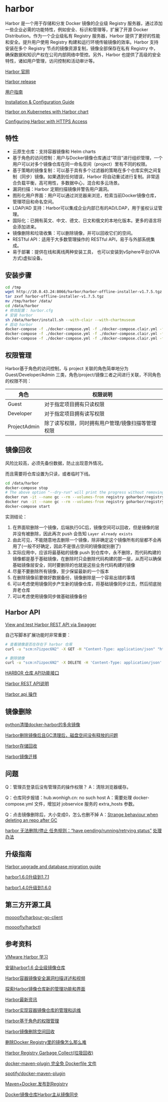 # harbor

Harbor 是一个用于存储和分发 Docker 镜像的企业级 Registry 服务器，通过添加一些企业必需的功能特性，例如安全、标识和管理等，扩展了开源 Docker Distribution。作为一个企业级私有 Registry 服务器，Harbor 提供了更好的性能和安全。提升用户使用 Registry 构建和运行环境传输镜像的效率。Harbor 支持安装在多个 Registry 节点的镜像资源复制，镜像全部保存在私有 Registry 中， 确保数据和知识产权在公司内部网络中管控。另外，Harbor 也提供了高级的安全特性，诸如用户管理，访问控制和活动审计等。

[Harbor 官网](https://github.com/goharbor/harbor)

[Harbor release](https://github.com/goharbor/harbor/releases)

[用户指南](https://github.com/goharbor/harbor/blob/master/docs/user_guide.md)

[Installation & Configuration Guide](https://github.com/goharbor/harbor/blob/master/docs/installation_guide.md)

[Harbor on Kubernetes with Harbor chart](https://github.com/goharbor/harbor-helm)

[Configuring Harbor with HTTPS Access](https://github.com/goharbor/harbor/blob/master/docs/configure_https.md)

## 特性

- 云原生仓库：支持容器镜像和 Helm charts
- 基于角色的访问控制：用户与Docker镜像仓库通过“项目”进行组织管理，一个用户可以对多个镜像仓库在同一命名空间（project）里有不同的权限。
- 基于策略的镜像复制：可以基于具有多个过滤器的策略在多个仓库实例之间复制（同步）镜像。如果遇到任何错误，Harbor 将自动重试进行复制。非常适合负载平衡，高可用性，多数据中心，混合和多云场景。
- 漏洞扫描：Harbor 定期扫描镜像并警告用户漏洞。
- 图形化用户界面：用户可以通过浏览器来浏览，检索当前Docker镜像仓库，管理项目和命名空间。
- LDAP/AD 支持：Harbor可以集成企业内部已有的AD/LDAP，用于鉴权认证管理。
- 国际化：已拥有英文、中文、德文、日文和俄文的本地化版本。更多的语言将会添加进来。
- 镜像删除和垃圾收集：可以删除镜像，并可以回收它们的空间。
- RESTful API：适用于大多数管理操作的 RESTful API，易于与外部系统集成。
- 易于部署：提供在线和离线两种安装工具， 也可以安装到vSphere平台(OVA方式)虚拟设备。

## 安装步骤

```sh
cd /tmp
wget http://10.0.43.24:8066/harbor/harbor-offline-installer-v1.7.5.tgz
tar zxvf harbor-offline-installer-v1.7.5.tgz
mv /tmp/harbor /data/
cd /data/harbor
# 修改配置： harbor.cfg
# 安装 harbor
sh /data/harbor/install.sh --with-clair --with-chartmuseum
# 启动 harbor
docker-compose -f ./docker-compose.yml -f ./docker-compose.clair.yml -f ./docker-compose.chartmuseum.yml down -v
docker-compose -f ./docker-compose.yml -f ./docker-compose.clair.yml -f ./docker-compose.chartmuseum.yml up -d
docker-compose -f ./docker-compose.yml -f ./docker-compose.clair.yml -f ./docker-compose.chartmuseum.yml up -d registry-web
```

## 权限管理

Harbor基于角色的访问控制，与 project 关联的角色简单地分为 Guest/Developer/Admin 三类，角色/project/镜像三者之间进行关联，不同角色的权限不同： 

角色         | 权限说明
-------------|--------------------------------------------------
Guest        | 对于指定项目拥有只读权限
Developer    | 对于指定项目拥有读写权限
ProjectAdmin | 除了读写权限，同时拥有用户管理/镜像扫描等管理权限

## 镜像回收

风险比较高，必须先备份数据，防止出现意外情况。

而且需要将仓库设置为只读，或者临时下线。

``` sh
cd /data/harbor
docker-compose stop
# The above option "--dry-run" will print the progress without removing any data
docker run -it --name gc --rm --volumes-from registry goharbor/registry:2.6.2-photon garbage-collect --dry-run /etc/registry/config.yml
docker run -it --name gc --rm --volumes-from registry goharbor/registry:2.6.2-photon garbage-collect  /etc/registry/config.yml
docker-compose start
```

实测结论：

1. 在界面软删除一个镜像，后端执行GC后，镜像空间可以回收，但是镜像的层并没有被删除，因此再次 push 会告知 `Layer already exists`
2. 由此可见，不能随意地去删除一个镜像，除非确定这个镜像所有的层都不会再用了(一般不好确定，因此不是很占空间的镜像就别删了)
3. 实际应用中，应该将最基础的镜像 push 到仓库中，永不删除，而代码构建的镜像都是基于基础镜像，在删除时只会删除代码构建的那一层，从而可以确保基础镜像层安全，同时要删除的也就是这些业务代码构建的镜像
4. 尽量不要删除所有镜像，至少保留最新的一个版本
5. 在删除镜像前要做好数据备份，镜像删除是一个容易出错的事情
6. 可以考虑使用镜像同步产生新的镜像仓库，将基础镜像同步过去，然后彻底抛弃老仓库
7. 可以考虑使用镜像同步做基础镜像备份

## Harbor API

[View and test Harbor REST API via Swagger](https://github.com/goharbor/harbor/blob/v1.7.5/docs/configure_swagger.md)

自己写脚本扩展功能时非常重要：

```sh
# 查看镜像是否在存在于 harbor 仓库
curl -u "scm:n7izpoc6N2" -X GET -H "Content-Type: application/json" "http://hub.wonhigh.cn/api/repositories/petrel%2Fpetrel-register-center/tags/1.0.0-SNAPSHOT"

# 删除镜像
curl -u "scm:n7izpoc6N2" -X DELETE -H 'Content-Type: application/json' "http://10.0.30.209/api/repositories/zabbix/zabbix-test/tags/3.4.5.2" -s -w %{http_code}
```

[HARBOR 仓库 API功能接口](https://www.cnblogs.com/guigujun/p/8352983.html)

[Harbor REST API说明](http://blog.51cto.com/dangzhiqiang/2097106)

[Harbor api 操作](https://www.cnblogs.com/klvchen/p/9815073.html)

## 镜像删除

[python清理docker-harbor的多余镜像](https://www.cnblogs.com/kaishirenshi/p/11461504.html)

[Harbor删除镜像后且GC清理后，磁盘空间没有释放的问题](https://www.cnblogs.com/xzkzzz/p/10151482.html)

[Harbor存储回收](https://www.jianshu.com/p/39848f4b3ecc)

[Harbor镜像迁移](https://www.cnblogs.com/breezey/p/10615242.html)

## 问题

Q：管理员登录后没有管理员的操作权限？
A：清除浏览器缓存。

Q：仓库同步报错：hub.wonhigh.cn: no such host
A：需要处理 docker-compose.yml 文件，增加对 jobservice 服务的 extra_hosts 参数。

Q：点击镜像删除后，大小变成0，怎么也删不掉
A：[Strange behaviour when deleting an repo after GC](https://github.com/goharbor/harbor/issues/5078)

[harbor 无法删除/停止 任务规则：“have pending/running/retrying status”](https://blog.csdn.net/qq_36801585/article/details/106985696)
[处理办法](https://github.com/goharbor/harbor/issues/7057)

## 升级指南

[Harbor upgrade and database migration guide](https://github.com/goharbor/harbor/blob/release-1.7.0/docs/migration_guide.md)

[harbor1.6.0升级到1.7.1](https://blog.csdn.net/xiaocong66666/article/details/87866365)

[harbor1.4.0升级到1.6.0](https://blog.csdn.net/xiaocong66666/article/details/87866043)

## 第三方开源工具

[moooofly/harbour-go-client](https://github.com/moooofly/harbor-go-client)

[moooofly/harbctl](https://github.com/moooofly/harborctl)

## 参考资料

[VMware Harbor 学习](https://www.cnblogs.com/biglittleant/p/7283738.html)

[安装harbor1.6 企业级镜像仓库](https://www.jianshu.com/p/a636f20280ad)

[Harbor容器镜像安全漏洞扫描详述和视频](http://www.sohu.com/a/196796706_609552)

[探索Harbor镜像仓库新的管理功能和界面](http://www.sohu.com/a/159993452_609552)

[Harbor最新资讯](http://mp.sohu.com/profile?xpt=aGVuZ2xpYmlqaUBzb2h1LmNvbQ==&_f=index_pagemp_1)

[Harbor实现容器镜像仓库的管理和运维](https://www.cnblogs.com/jicki/articles/5801510.html)

[Harbor基于角色的权限管理](https://blog.csdn.net/liumiaocn/article/details/81813666)

[Harbor镜像删除空间回收](https://blog.csdn.net/kong2030/article/details/81331142)

[删除Docker Registry里的镜像怎么那么难](http://qinghua.github.io/docker-registry-delete/)

[Harbor Registry Garbage Collect(垃圾回收)](http://www.itboth.com/d/u367vz/docker)

[docker-maven-plugin 完全免 Dockerfile 文件](https://www.cnblogs.com/atliwen/p/6101946.html)

[spotify/docker-maven-plugin](https://github.com/spotify/docker-maven-plugin#specify-build-info-in-the-pom)

[Maven+Docker,发布到Registry](https://www.cnblogs.com/kingsy/p/6411371.html)

[Docker镜像仓库Harbor主从镜像同步](https://blog.csdn.net/hiyun9/article/details/79655385)
